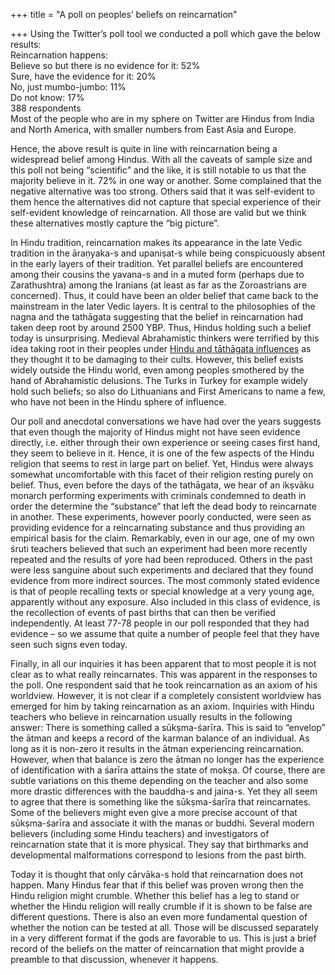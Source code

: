 +++
title = "A poll on peoples’ beliefs on reincarnation"

+++
Using the Twitter’s poll tool we conducted a poll which gave the below
results:  
Reincarnation happens:  
Believe so but there is no evidence for it: 52%  
Sure, have the evidence for it: 20%  
No, just mumbo-jumbo: 11%  
Do not know: 17%  
388 respondents  
Most of the people who are in my sphere on Twitter are Hindus from India
and North America, with smaller numbers from East Asia and Europe.

Hence, the above result is quite in line with reincarnation being a
widespread belief among Hindus. With all the caveats of sample size and
this poll not being “scientific” and the like, it is still notable to us
that the majority believe in it. 72% in one way or another. Some
complained that the negative alternative was too strong. Others said
that it was self-evident to them hence the alternatives did not capture
that special experience of their self-evident knowledge of
reincarnation. All those are valid but we think these alternatives
mostly capture the “big picture”.

In Hindu tradition, reincarnation makes its appearance in the late Vedic
tradition in the āraṇyaka-s and upaniṣat-s while being conspicuously
absent in the early layers of their tradition. Yet parallel beliefs are
encountered among their cousins the yavana-s and in a muted form
(perhaps due to Zarathushtra) among the Iranians (at least as far as the
Zoroastrians are concerned). Thus, it could have been an older belief
that came back to the mainstream in the later Vedic layers. It is
central to the philosophies of the nagna and the tathāgata suggesting
that the belief in reincarnation had taken deep root by around 2500 YBP.
Thus, Hindus holding such a belief today is unsurprising. Medieval
Abrahamistic thinkers were terrified by this idea taking root in their
peoples under [Hindu and tāthāgata
influences](https://manasataramgini.wordpress.com/2012/04/01/5030/) as
they thought it to be damaging to their cults. However, this belief
exists widely outside the Hindu world, even among peoples smothered by
the hand of Abrahamistic delusions. The Turks in Turkey for example
widely hold such beliefs; so also do Lithuanians and First Americans to
name a few, who have not been in the Hindu sphere of influence.

Our poll and anecdotal conversations we have had over the years suggests
that even though the majority of Hindus might not have seen evidence
directly, i.e. either through their own experience or seeing cases first
hand, they seem to believe in it. Hence, it is one of the few aspects of
the Hindu religion that seems to rest in large part on belief. Yet,
Hindus were always somewhat uncomfortable with this facet of their
religion resting purely on belief. Thus, even before the days of the
tathāgata, we hear of an ikṣvāku monarch performing experiments with
criminals condemned to death in order the determine the “substance” that
left the dead body to reincarnate in another. These experiments, however
poorly conducted, were seen as providing evidence for a reincarnating
substance and thus providing an empirical basis for the claim.
Remarkably, even in our age, one of my own śruti teachers believed that
such an experiment had been more recently repeated and the results of
yore had been reproduced. Others in the past were less sanguine about
such experiments and declared that they found evidence from more
indirect sources. The most commonly stated evidence is that of people
recalling texts or special knowledge at a very young age, apparently
without any exposure. Also included in this class of evidence, is the
recollection of events of past births that can then be verified
independently. At least 77-78 people in our poll responded that they had
evidence – so we assume that quite a number of people feel that they
have seen such signs even today.

Finally, in all our inquiries it has been apparent that to most people
it is not clear as to what really reincarnates. This was apparent in the
responses to the poll. One respondent said that he took reincarnation as
an axiom of his worldview. However, it is not clear if a completely
consistent worldview has emerged for him by taking reincarnation as an
axiom. Inquiries with Hindu teachers who believe in reincarnation
usually results in the following answer: There is something called a
sūkṣma-śarīra. This is said to “envelop” the ātman and keeps a record
of the karman balance of an individual. As long as it is non-zero it
results in the ātman experiencing reincarnation. However, when that
balance is zero the ātman no longer has the experience of identification
with a śarīra attains the state of mokṣa. Of course, there are subtle
variations on this theme depending on the teacher and also some more
drastic differences with the bauddha-s and jaina-s. Yet they all seem to
agree that there is something like the sūkṣma-śarīra that reincarnates.
Some of the believers might even give a more precise account of that
sūkṣma-śarīra and associate it with the manas or buddhi. Several
modern believers (including some Hindu teachers) and investigators of
reincarnation state that it is more physical. They say that birthmarks
and developmental malformations correspond to lesions from the past
birth.

Today it is thought that only cārvāka-s hold that reincarnation does not
happen. Many Hindus fear that if this belief was proven wrong then the
Hindu religion might crumble. Whether this belief has a leg to stand or
whether the Hindu religion will really crumble if it is shown to be
false are different questions. There is also an even more fundamental
question of whether the notion can be tested at all. Those will be
discussed separately in a very different format if the gods are
favorable to us. This is just a brief record of the beliefs on the
matter of reincarnation that might provide a preamble to that
discussion, whenever it happens.
